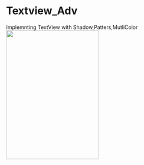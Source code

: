# Textview_Adv
Implemnting TextView with Shadow,Patters,MutliColor
<br/>
<a href="url"><img src="https://github.com/Rameshkumarpolavarapu/Textview_Adv/blob/master/advtext.gif" align="left" height="350" width="250" ></a>
